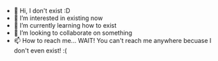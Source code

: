 - 👋 Hi, I don't exist :D
- 👀 I’m interested in existing now
- 🌱 I’m currently learning how to exist
- 💞️ I’m looking to collaborate on something
- 📫 How to reach me... WAIT! You can't reach me anywhere becuase I don't even exist! :(

<!---
[alright]
--->
